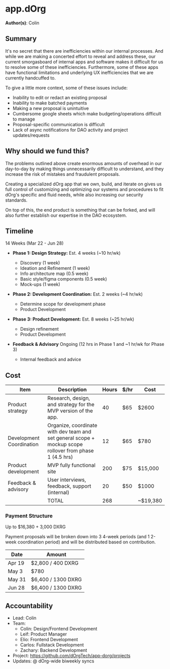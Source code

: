 # app.dOrg 

**Author(s)**: Colin

## Summary

It's no secret that there are inefficiencies within our internal processes. And while we are making a concerted effort to reveal and address these, our current smorgasboard of internal apps and software makes it difficult for us to resolve some of these inefficiencies. Furthermore, some of these apps have functional limitations and underlying UX inefficiencies that we are currently handcuffed to.

To give a little more context, some of these issues include:
- Inability to edit or redact an existing proposal
- Inability to make batched payments
- Making a new proposal is unintuitive
- Cumbersome google sheets which make budgeting/operations difficult to manage
- Proposal-specific communication is difficult
- Lack of async notifications for DAO activity and project updates/requests


## Why should we fund this?

The problems outlined above create enormous amounts of overhead in our day-to-day by making things unnecessarily difficult to understand, and they increase the risk of mistakes and fraudulent proposals.

Creating a specialized dOrg app that we own, build, and iterate on gives us full control of customizing and optimizing our systems and procedures to fit dOrg's specific and fluid needs, while also increasing our security standards.

On top of this, the end product is something that can be forked, and will also further establish our expertise in the DAO ecosystem.

## Timeline

14 Weeks (Mar 22 - Jun 28)

- **Phase 1: Design Strategy:** Est. 4 weeks (~10 hr/wk)
    - Discovery (1 week)
    - Ideation and Refinement (1 week)
    - Info architecture map (0.5 week)
    - Basic style/figma components (0.5 week)
    - Mock-ups (1 week)
- **Phase 2: Development Coordination:** Est. 2 weeks (~4 hr/wk)
    - Determine scope for development phase
    - Product Development
- **Phase 3: Product Development:** Est. 8 weeks (~25 hr/wk)
    - Design refinement
    - Product Development

- **Feedback & Advisory** Ongoing (12 hrs in Phase 1 and ~1 hr/wk for Phase 3)
    - Internal feedback and advice

## Cost

| Item | Description | Hours | $/hr |Cost |
|-|-|-|-|-|
| Product strategy | Research, design, and strategy for the MVP version of the app. | 40 | $65 | $2600 |
| Development Coordination | Organize, coordinate with dev team and set general scope + mockup scope rollover from phase 1 (4.5 hrs) | 12 | $65 | $780 |
| Product development | MVP fully functional site | 200 | $75 | $15,000 |
| Feedback & advisory | User interviews, feedback, support (internal) | 20 | $50 | $1000 |
| | TOTAL | 268 | | ~$19,380 |

### Payment Structure

Up to $16,380 + 3,000 DXRG

Payment proposals will be broken down into 3 4-week periods (and 1 2-week coordination period) and will be distributed based on contribution.

| Date | Amount |
|-|-|
| Apr 19 | $2,800 / 400 DXRG |
| May 3 | $780 |
| May 31 | $6,400 / 1300 DXRG |
| Jun 28 | $6,400 / 1300 DXRG |

## Accountability
- Lead: Colin
- Team:
  - Colin: Design/Frontend Development
  - Leif: Product Manager
  - Elio: Frontend Development
  - Carlos: Fullstack Development
  - Zachary: Backend Development
- Project: https://github.com/dOrgTech/app-dorg/projects
- Updates: @ dOrg-wide biweekly syncs
